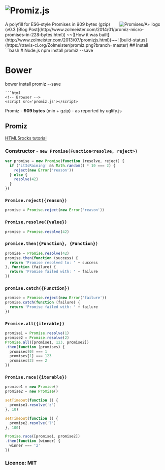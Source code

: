 ![Promiz.js](https://raw.github.com/Zolmeister/promiz/master/imgs/logo.png)
======
<a href="http://promises-aplus.github.com/promises-spec">
    <img src="https://raw.github.com/Zolmeister/promiz/master/imgs/promise-logo-small.png"
         align="right" alt="Promises/A+ logo" />
</a>
A polyfill for ES6-style Promises in 909 bytes (gzip) (v0.3 [Blog Post](http://www.zolmeister.com/2014/01/promiz-micro-promises-in-228-bytes.html)) ~~([How it was built](http://www.zolmeister.com/2013/07/promizjs.html))~~  
![build-status](https://travis-ci.org/Zolmeister/promiz.png?branch=master)
## Install
```bash
# Node.js
npm install promiz --save

# Bower
bower install promiz --save
```
```html
<!-- Browser -->
<script src='promiz.js'></script>
```
Promiz - **909 bytes** (min + gzip) - as reported by uglify.js  
## Promiz
[HTML5rocks tutorial](http://www.html5rocks.com/en/tutorials/es6/promises/)
### Constructor - `new Promise(Function<resolve, reject>)`
```js
var promise = new Promise(function (resolve, reject) {
  if ('itIsRaining' && Math.random() * 10 === 2) {
    reject(new Error('reason'))
  } else {
    resolve(42)
  }
})
```
### `Promise.reject({reason})`
```js
promise = Promise.reject(new Error('reason'))
```
### `Promise.resolve({value})`
```js
promise = Promise.resolve(42)
```
### `promise.then({Function}, {Function})`
```js
promise = Promise.resolve(42)
promise.then(function (success) {
  return 'Promise resolved to: ' + success
}, function (failure) {
  return 'Promise failed with: ' + failure
})
```
### `promise.catch({Function})`
```js
promise = Promise.reject(new Error('failure'))
promise.catch(function (failure) {
  return 'Promise failed with: ' + failure
})
```
### `Promise.all({iterable})`
```js
promise1 = Promise.resolve(1)
promise2 = Promise.resolve(2)
Promise.all([promise1, 123, promise2])
.then(function (promises) {
  promises[0] === 1
  promises[1] === 123
  promises[2] === 2
})
```
### `Promise.race({iterable})`
```js
promise1 = new Promise()
promise2 = new Promise()

setTimeout(function () {
  promise1.resolve('z')
}, 10)

setTimeout(function () {
  promise2.resolve('l')
}, 100)

Promise.race([promise1, promise2])
.then(function (winner) {
  winner === 'z'
})
```

### Licence: MIT
